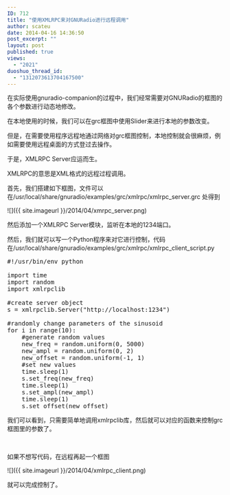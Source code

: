 ```yaml
---
ID: 712
title: "使用XMLRPC来对GNURadio进行远程调用"
author: scateu
date: 2014-04-16 14:36:50
post_excerpt: ""
layout: post
published: true
views:
  - "2021"
duoshuo_thread_id:
  - "1312073613704167500"
---
```

在实际使用gnuradio-companion的过程中，我们经常需要对GNURadio的框图的各个参数进行动态地修改。

在本地使用的时候，我们可以在grc框图中使用Slider来进行本地的参数改变。

但是，在需要使用程序远程地通过网络对grc框图控制，本地控制就会很麻烦，例如需要使用远程桌面的方式登过去操作。

于是，XMLRPC Server应运而生。<!--more-->

XMLRPC的意思是XML格式的远程过程调用。

首先，我们搭建如下框图，文件可以在<span class="lang:default decode:true  crayon-inline ">/usr/local/share/gnuradio/examples/grc/xmlrpc/xmlrpc_server.grc</span> 处得到

![]({{ site.imageurl }}/2014/04/xmrpc_server.png)

然后添加一个XMLRPC Server模块，监听在本地的1234端口。

然后，我们就可以写一个Python程序来对它进行控制，代码在<span class="lang:default decode:true  crayon-inline">/usr/local/share/gnuradio/examples/grc/xmlrpc/xmlrpc_client_script.py</span>
<pre class="lang:default decode:true ">#!/usr/bin/env python

import time
import random
import xmlrpclib

#create server object
s = xmlrpclib.Server("http://localhost:1234")

#randomly change parameters of the sinusoid
for i in range(10):
    #generate random values
    new_freq = random.uniform(0, 5000)
    new_ampl = random.uniform(0, 2)
    new_offset = random.uniform(-1, 1)
    #set new values
    time.sleep(1)
    s.set_freq(new_freq)
    time.sleep(1)
    s.set_ampl(new_ampl)
    time.sleep(1)
    s.set_offset(new_offset)</pre>
我们可以看到，只需要简单地调用xmlrpclib库，然后就可以对应的函数来控制grc框图里的参数了。

&nbsp;

如果不想写代码，在远程再起一个框图

![]({{ site.imageurl }}/2014/04/xmlrpc_client.png)

就可以完成控制了。
